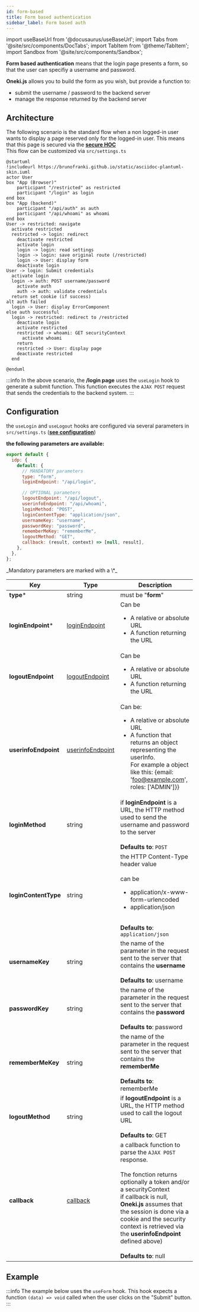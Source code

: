 ```yaml
---
id: form-based
title: Form based authentication
sidebar_label: Form based auth
---
```


import useBaseUrl from '@docusaurus/useBaseUrl';
import Tabs from '@site/src/components/DocTabs';
import TabItem from '@theme/TabItem';
import Sandbox from '@site/src/components/Sandbox';

**Form based authentication** means that the login page presents a form, so that the user can specifiy a username and password.

**Oneki.js** allows you to build the form as you wish, but provide a function to:

- submit the username / password to the backend server
- manage the response returned by the backend server

## Architecture

The following scenario is the standard flow when a non logged-in user wants to display a page reserved only for the logged-in user. This means that this page is secured via the **[secure HOC](../authz/secure-page)**<br/>
This flow can be customized via `src/settings.ts`

```plantuml
@startuml
!includeurl https://brunofranki.github.io/static/asciidoc-plantuml-skin.iuml
actor User
box "App (Browser)"
    participant "/restricted" as restricted
    participant "/login" as login
end box
box "App (backend)"
    participant "/api/auth" as auth
    participant "/api/whoami" as whoami
end box
User -> restricted: navigate
  activate restricted
  restricted -> login: redirect
    deactivate restricted
    activate login
    login -> login: read settings
    login -> login: save original route (/restricted)
    login -> User: display form
    deactivate login
User -> login: Submit credentials
  activate login
  login -> auth: POST username/password
    activate auth
    auth -> auth: validate credentials
  return set cookie (if success)
alt auth failed
  login -> User: display ErrorComponent
else auth successful
  login -> restricted: redirect to /restricted
    deactivate login
    activate restricted
    restricted -> whoami: GET securityContext
      activate whoami
    return
    restricted -> User: display page
    deactivate restricted
  end

@enduml
```

:::info
In the above scenario, the **/login page** uses the `useLogin` hook to generate a submit function. This function executes the `AJAX POST` request that sends the credentials to the backend system.
:::

## Configuration

the `useLogin` and `useLogout` hooks are configured via several parameters in `src/settings.ts` (**[see configuration](./introduction#configuration)**)

**the following parameters are available:**

```javascript
export default {
  idp: {
    default: {
      // MANDATORY parameters
      type: "form",
      loginEndpoint: "/api/login",

      // OPTIONAL parameters
      logoutEndpoint: "/api/logout",
      userinfoEndpoint: "/api/whoami",
      loginMethod: "POST",
      loginContentType: "application/json",
      usernameKey: "username",
      passwordKey: "password",
      rememberMeKey: "rememberMe",
      logoutMethod: "GET",
      callback: (result, context) => [null, result],
    },
  },
};
```

<p/>
_Mandatory parameters are marked with a \*_

| Key                  | Type                                                 | Description                                                                                                                                                                                                                                                                                                          |
| -------------------- | ---------------------------------------------------- | -------------------------------------------------------------------------------------------------------------------------------------------------------------------------------------------------------------------------------------------------------------------------------------------------------------------- |
| **type**\*             | string                                               | must be "**form**"                                                                                                                                                                                                                                                                                                   |
| **loginEndpoint**\*    | [loginEndpoint](../../../api/interfaces/IdpSettings#loginendpoint)                      | Can be<ul><li>A relative or absolute URL</li><li>A function returning the URL</li></ul>                                                                                                                                                                                                                              |
| **logoutEndpoint**   | [logoutEndpoint](../../../api/interfaces/IdpSettings#logoutendpoint)                       | Can be<ul><li>A relative or absolute URL</li><li>A function returning the URL</li></ul>                                                                                                                                                                                                                              |
| **userinfoEndpoint** | [userinfoEndpoint](../../../api/interfaces/IdpSettings#userinfoendpoint)                    | Can be:<ul><li>A relative or absolute URL</li><li>A function that returns an object representing the userInfo. <br/>For example a object like this: {email: 'foo@example.com', roles: ['ADMIN']}}</li></ul>                                                                                                          |
| **loginMethod**      | string                                               | if **loginEndpoint** is a URL, the HTTP method used to send the username and password to the server<br/><br/>**Defaults to**: `POST`                                                                                                                                                                                           |
| **loginContentType** | string                                               | the HTTP Content-Type header value<br/><br/>can be<ul><li>application/x-www-form-urlencoded</li><li>application/json</li></ul><br/>**Defaults to**: `application/json`                                                                                                                                                                                             |
| **usernameKey**      | string                                               | the name of the parameter in the request sent to the server that contains the **username**<br/><br/>**Defaults to**: username                                                                                                                                                                                                                                 |
| **passwordKey**      | string                                               | the name of the parameter in the request sent to the server that contains the **password**<br/><br/>**Defaults to**: password                                                                                                                                                                                                                                 |
| **rememberMeKey**    | string                                               | the name of the parameter in the request sent to the server that contains the **rememberMe**<br/><br/>**Defaults to**: rememberMe                                                                                                                                                                                                                     |
| **logoutMethod**     | string                                               | if **logoutEndpoint** is a URL, the HTTP method used to call the logout URL<br/><br/>**Defaults to**: GET                                                                                                                                                                                                                |
| **callback**         | [callback](../../../api/interfaces/IdpSettings#callback) | a callback function to parse the `AJAX POST` response.<br/><br/>The fonction returns optionally a token and/or a securityContext<br/>if callback is null, **Oneki.js** assumes that the session is done via a cookie and the security context is retrieved via the **userinfoEndpoint** defined above)<br/><br/>**Defaults to**: null |

## Example

:::info
The example below uses the `useForm` hook. This hook expects a function `(data) => void` called when the user clicks on the "Submit" button.
:::

<Tabs>
  <TabItem value="cra">
  <Sandbox
    name="cra-auth-form"
    height="1000"
    modules={['/src/pages/login.tsx']}
  />
  </TabItem>
  <TabItem value="next">
  <Sandbox
    name="next-auth-form"
    height="1000"
    modules={['/src/pages/index.tsx', '/src/settings.ts', '/src/pages/_app.tsx']}
  />  
  </TabItem>
</Tabs>
